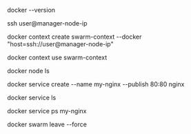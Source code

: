 docker --version

ssh user@manager-node-ip

docker context create swarm-context --docker "host=ssh://user@manager-node-ip"

docker context use swarm-context

docker node ls

docker service create --name my-nginx --publish 80:80 nginx

docker service ls

docker service ps my-nginx

docker swarm leave --force

